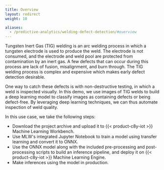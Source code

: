 ```yaml
---
title: Overview
layout: redirect
weight: 10

aliases:
  - /predictive-analytics/welding-defect-detection/#overview
---
```


Tungsten Inert Gas (TIG) welding is an arc welding process in which a tungsten electrode is used to produce the weld. The electrode is not consumed, and the electrode and weld pool are protected from contamination by an inert gas. A few defects that can occur during this process are lack of fusion, misalignment, and burn through. The TIG welding process is complex and expensive which makes early defect detection desirable. 

One way to catch these defects is with non-destructive testing, in which a weld is inspected visually. In this demo, we use images of TIG welds to build a deep learning model to classify images as containing defects or being defect-free. By leveraging deep learning techniques, we can thus automate inspection of weld quality.

In this use case, we take the following steps:

* Download the project archive and upload it to {{< product-c8y-iot >}} Machine Learning Workbench.
* Use MLW's integrated Jupyter Notebook to train a model using transfer learning and convert it to ONNX.
* Use the ONNX model along with the included pre-processing and post-processing scripts to build an inference pipeline, and deploy it on {{< product-c8y-iot >}} Machine Learning Engine.
* Make inferences using the model in production.
